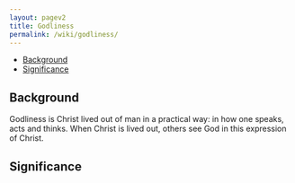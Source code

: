 ```yaml
---
layout: pagev2
title: Godliness
permalink: /wiki/godliness/
---
```

- [Background](#background)
- [Significance](#significance)

## Background

Godliness is Christ lived out of man in a practical way: in how one speaks, acts and thinks. When Christ is lived out, others see God in this expression of Christ. 

## Significance
